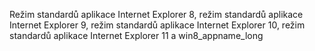 Režim standardů aplikace Internet Explorer 8, režim standardů aplikace Internet Explorer 9, režim standardů aplikace Internet Explorer 10, režim standardů aplikace Internet Explorer 11 a win8_appname_long